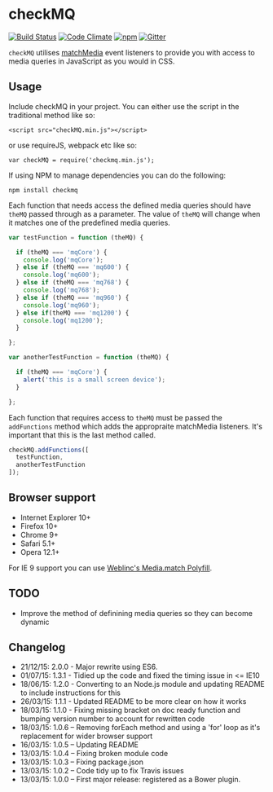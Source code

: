 # checkMQ

[![Build Status](https://travis-ci.org/powerhouse-industries/checkmq.svg?branch=master)](https://travis-ci.org/powerhouse-industries/checkmq) [![Code Climate](https://codeclimate.com/github/powerhouse-industries/checkmq/badges/gpa.svg)](https://codeclimate.com/github/powerhouse-industries/checkmq) [![npm](https://img.shields.io/npm/v/checkmq.svg)](https://www.npmjs.com/package/checkmq) [![Gitter](https://badges.gitter.im/Join%20Chat.svg)](https://gitter.im/powerhouse-industries/checkmq?utm_source=badge&utm_medium=badge&utm_campaign=pr-badge)

`checkMQ` utilises [matchMedia](https://developer.mozilla.org/en-US/docs/Web/API/Window/matchMedia) event listeners to provide you with access to media queries in JavaScript as you would in CSS.

## Usage

Include checkMQ in your project. You can either use the script in the traditional method like so:

```
<script src="checkMQ.min.js"></script>
```

or use requireJS, webpack etc like so:

```
var checkMQ = require('checkmq.min.js');
```

If using NPM to manage dependencies you can do the following:

```
npm install checkmq
```

Each function that needs access the defined media queries should have `theMQ` passed through as a parameter. The value of `theMQ` will change when it matches one of the predefined media queries.

```javascript
var testFunction = function (theMQ) {

  if (theMQ === 'mqCore') {
    console.log('mqCore');
  } else if (theMQ === 'mq600') {
    console.log('mq600');
  } else if (theMQ === 'mq768') {
    console.log('mq768');
  } else if (theMQ === 'mq960') {
    console.log('mq960');
  } else if(theMQ === 'mq1200') {
    console.log('mq1200');
  }

};

var anotherTestFunction = function (theMQ) {

  if (theMQ === 'mqCore') {
    alert('this is a small screen device');
  }

};
```

Each function that requires access to `theMQ` must be passed the `addFunctions` method which adds the appropraite matchMedia listeners. It's important that this is the last method called.

```javascript
checkMQ.addFunctions([
  testFunction,
  anotherTestFunction
]);
```

## Browser support

* Internet Explorer 10+
* Firefox 10+
* Chrome 9+
* Safari 5.1+
* Opera 12.1+

For IE 9 support you can use [Weblinc's Media.match Polyfill](https://github.com/weblinc/media-match).

## TODO
- Improve the method of definining media queries so they can become dynamic

## Changelog

* 21/12/15: 2.0.0 - Major rewrite using ES6.
* 01/07/15: 1.3.1 - Tidied up the code and fixed the timing issue in <= IE10
* 18/06/15: 1.2.0 - Converting to an Node.js module and updating README to include instructions for this
* 26/03/15: 1.1.1 - Updated README to be more clear on how it works
* 18/03/15: 1.1.0 - Fixing missing bracket on doc ready function and bumping version number to account for rewritten code
* 18/03/15: 1.0.6 – Removing forEach method and using a 'for' loop as it's replacement for wider browser support
* 16/03/15: 1.0.5 – Updating README
* 13/03/15: 1.0.4 – Fixing broken module code
* 13/03/15: 1.0.3 – Fixing package.json
* 13/03/15: 1.0.2 – Code tidy up to fix Travis issues
* 13/03/15: 1.0.0 – First major release: registered as a Bower plugin.
